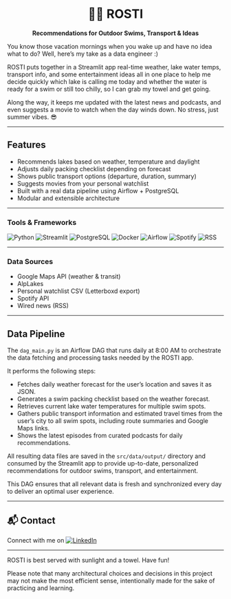 <h1 align="center">🏊‍♂️ ROSTI</h1>
<p align="center"><strong>Recommendations for Outdoor Swims, Transport & Ideas</strong></p>



You know those vacation mornings when you wake up and have no idea what to do?
Well, here’s my take as a data engineer :)

ROSTI puts together in a Streamlit app real-time weather, lake water temps, transport info, and some entertainment ideas all in one place to help me decide quickly which lake is calling me today and whether the water is ready for a swim or still too chilly, so I can grab my towel and get going. 

Along the way, it keeps me updated with the latest news and podcasts, and even suggests a movie to watch when the day winds down. No stress, just summer vibes. 😎

---

## Features

- Recommends lakes based on weather, temperature and daylight
- Adjusts daily packing checklist depending on forecast
- Shows public transport options (departure, duration, summary)
- Suggests movies from your personal watchlist
- Built with a real data pipeline using Airflow + PostgreSQL
- Modular and extensible architecture

---

### Tools & Frameworks

![Python](https://img.shields.io/badge/Python-3776AB?logo=python&logoColor=white) ![Streamlit](https://img.shields.io/badge/Streamlit-FF4B4B?logo=streamlit&logoColor=white) ![PostgreSQL](https://img.shields.io/badge/PostgreSQL-336791?logo=postgresql&logoColor=white) ![Docker](https://img.shields.io/badge/Docker-2496ED?logo=docker&logoColor=white) ![Airflow](https://img.shields.io/badge/Apache_Airflow-017CEE?logo=apache-airflow&logoColor=white) ![Spotify](https://img.shields.io/badge/Spotify-1DB954?logo=spotify&logoColor=white)  ![RSS](https://img.shields.io/badge/RSS-F26522?logo=rss&logoColor=white)

---

### Data Sources

- Google Maps API (weather & transit)  
- AlpLakes
- Personal watchlist CSV (Letterboxd export)
- Spotify API
- Wired news (RSS)

---

## Data Pipeline

The `dag_main.py` is an Airflow DAG that runs daily at 8:00 AM to orchestrate the data fetching and processing tasks needed by the ROSTI app.

It performs the following steps:

- Fetches daily weather forecast for the user’s location and saves it as JSON.
- Generates a swim packing checklist based on the weather forecast.
- Retrieves current lake water temperatures for multiple swim spots.
- Gathers public transport information and estimated travel times from the user’s city to all swim spots, including route summaries and Google Maps links.
- Shows the latest episodes from curated podcasts for daily recommendations.

All resulting data files are saved in the `src/data/output/` directory and consumed by the Streamlit app to provide up-to-date, personalized recommendations for outdoor swims, transport, and entertainment.

This DAG ensures that all relevant data is fresh and synchronized every day to deliver an optimal user experience.

---

## 📬 Contact

Connect with me on  [![LinkedIn](https://img.shields.io/badge/LinkedIn-0A66C2?logo=linkedin&logoColor=white)](https://www.linkedin.com/in/arthur-chaves-innecco/)

---

ROSTI is best served with sunlight and a towel. Have fun!

Please note that many architectural choices and decisions in this project may not make the most efficient sense, intentionally made for the sake of practicing and learning.
